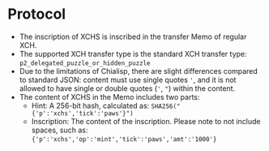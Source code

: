 # Protocol

- The inscription of XCHS is inscribed in the transfer Memo of regular XCH.
- The supported XCH transfer type is the standard XCH transfer type: `p2_delegated_puzzle_or_hidden_puzzle`
- Due to the limitations of Chialisp, there are slight differences compared to standard JSON: content must use single quotes `'`, and it is not allowed to have single or double quotes (`'`, `"`) within the content.
- The content of XCHS in the Memo includes two parts:
  - Hint: A 256-bit hash, calculated as: `SHA256("{'p':'xchs','tick':'paws'}")`
  - Inscription: The content of the inscription. Please note to not include spaces, such as: `{'p':'xchs','op':'mint','tick':'paws','amt':'1000'}`
